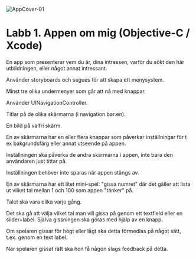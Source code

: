 ![AppCover-01](https://user-images.githubusercontent.com/50097658/72686472-74407000-3af5-11ea-9911-5ba563a9b311.png)


# Labb 1. Appen om mig (Objective-C / Xcode)

En app som presenterar vem du är, dina intressen, varför du sökt den här utbildningen, eller något annat intressant.

Använder storyboards och segues för att skapa ett menysystem.

Minst tre olika undermenyer som går att nå med knappar.

Använder UINavigationController.

Titlar på de olika skärmarna (i navigation bar:en).

En bild på valfri skärm.

En av skärmarna har en eller flera knappar som påverkar inställningar för t ex bakgrundsfärg eller annat utseende på appen.

Inställningen ska påverka de andra skärmarna i appen, inte bara den användaren just tittar på.

Inställningen behöver inte sparas när appen stängs av.

En av skärmarna har ett litet mini-spel: "gissa numret" där det gäller att lista ut vilket tal mellan 1 och 100 som appen "tänker" på.

Talet ska vara olika varje gång.

Det ska gå att välja vilket tal man vill gissa på genom ett textfield eller en slider+label. Själva gissningen ska göras med hjälp av en knapp.

Om spelaren gissar för högt eller lågt ska detta förmedlas på något sätt, t.ex. genom en text label.

När spelaren gissat rätt ska hon få någon slags feedback på detta.
